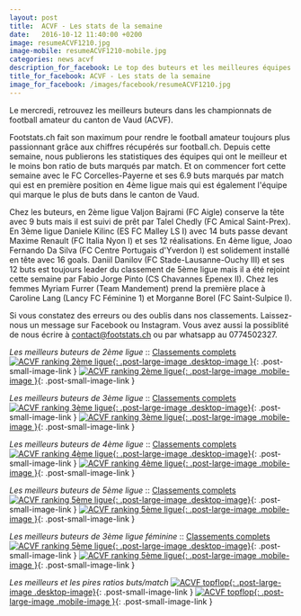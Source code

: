 ```yaml
---
layout: post
title:  ACVF - Les stats de la semaine
date:   2016-10-12 11:40:00 +0200
image: resumeACVF1210.jpg
image-mobile: resumeACVF1210-mobile.jpg
categories: news acvf
description_for_facebook: Le top des buteurs et les meilleures équipes dans le canton de Vaud
title_for_facebook: ACVF - Les stats de la semaine
image_for_facebook: /images/facebook/resumeACVF1210.jpg
---
```

Le mercredi, retrouvez les meilleurs buteurs dans les championnats de football amateur du canton de Vaud (ACVF).

Footstats.ch fait son maximum pour rendre le football amateur toujours plus passionnant grâce aux chiffres récupérés sur football.ch. Depuis cette semaine, nous publierons les statistiques des équipes qui ont le meilleur et le moins bon ratio de buts marqués par match. Et on commencer fort cette semaine avec le FC Corcelles-Payerne et ses 6.9 buts marqués par match qui est en première position en 4ème ligue mais qui est également l'équipe qui marque le plus de buts dans le canton de Vaud.

Chez les buteurs, en 2ème ligue Valjon Bajrami (FC Aigle) conserve la tête avec 9 buts mais il est suivi de prêt par Talel Chedly (FC Amical Saint-Prex). En 3ème ligue Daniele Kilinc (ES FC Malley LS I) avec 14 buts passe devant Maxime Renault (FC Italia Nyon I) et ses 12 réalisations. En 4ème ligue, Joao Fernando Da Silva (FC Centre Portugais d'Yverdon I) est solidement installé en tête avec 16 goals. Daniil Danilov (FC Stade-Lausanne-Ouchy III) et ses 12 buts est toujours leader du classement de 5ème ligue mais il a été rejoint cette semaine par Fabio Jorge Pinto (CS Chavannes Epenex II). Chez les femmes Myriam Furrer	(Team Mandement) prend la première place à Caroline Lang (Lancy FC Féminine 1) et Morganne Borel (FC Saint-Sulpice I).

Si vous constatez des erreurs ou des oublis dans nos classements. Laissez-nous un message sur Facebook ou Instagram. Vous avez aussi la possiblité de nous écrire à contact@footstats.ch ou par whatsapp au 0774502327.

_Les meilleurs buteurs de 2ème ligue_ :: [Classements complets]({{site.url}}/acvf/2eme-ligue)
[![ACVF ranking 2ème ligue]({{site.url}}/images/posts/rankings/resumeACVF21210.jpg){: .post-large-image .desktop-image }]({{site.url}}/images/posts/rankings/resumeACVF21210.jpg){: .post-small-image-link }
[![ACVF ranking 2ème ligue]({{site.url}}/images/posts/rankings/resumeACVF21210-mobile.jpg){: .post-large-image .mobile-image }]({{site.url}}/images/posts/rankings/resumeACVF21210-mobile.jpg){: .post-small-image-link }

_Les meilleurs buteurs de 3ème ligue_ :: [Classements complets]({{site.url}}/acvf/3eme-ligue)
[![ACVF ranking 3ème ligue]({{site.url}}/images/posts/rankings/resumeACVF31210.jpg){: .post-large-image .desktop-image}]({{site.url}}/images/posts/rankings/resumeACVF31210.jpg){: .post-small-image-link }
[![ACVF ranking 3ème ligue]({{site.url}}/images/posts/rankings/resumeACVF31210-mobile.jpg){: .post-large-image .mobile-image }]({{site.url}}/images/posts/rankings/resumeACVF31210-mobile.jpg){: .post-small-image-link }

_Les meilleurs buteurs de 4ème ligue_ :: [Classements complets]({{site.url}}/acvf/4eme-ligue)
[![ACVF ranking 4ème ligue]({{site.url}}/images/posts/rankings/resumeACVF41210.jpg){: .post-large-image .desktop-image}]({{site.url}}/images/posts/rankings/resumeACVF41210.jpg){: .post-small-image-link }
[![ACVF ranking 4ème ligue]({{site.url}}/images/posts/rankings/resumeACVF41210-mobile.jpg){: .post-large-image .mobile-image }]({{site.url}}/images/posts/rankings/resumeACVF41210-mobile.jpg){: .post-small-image-link }

_Les meilleurs buteurs de 5ème ligue_ :: [Classements complets]({{site.url}}/acvf/5eme-ligue)
[![ACVF ranking 5ème ligue]({{site.url}}/images/posts/rankings/resumeACVF51210.jpg){: .post-large-image .desktop-image}]({{site.url}}/images/posts/rankings/resumeACVF51210.jpg){: .post-small-image-link }
[![ACVF ranking 5ème ligue]({{site.url}}/images/posts/rankings/resumeACVF51210-mobile.jpg){: .post-large-image .mobile-image }]({{site.url}}/images/posts/rankings/resumeACVF51210-mobile.jpg){: .post-small-image-link }

_Les meilleurs buteurs de 3ème ligue féminine_ :: [Classements complets]({{site.url}}/acvf/3eme-ligue-feminine)
[![ACVF ranking 5ème ligue]({{site.url}}/images/posts/rankings/resumeACVF301210.jpg){: .post-large-image .desktop-image}]({{site.url}}/images/posts/rankings/resumeACVF301210.jpg){: .post-small-image-link }
[![ACVF ranking 5ème ligue]({{site.url}}/images/posts/rankings/resumeACVF301210-mobile.jpg){: .post-large-image .mobile-image }]({{site.url}}/images/posts/rankings/resumeACVF301210-mobile.jpg){: .post-small-image-link }

_Les meilleurs et les pires ratios buts/match_
[![ACVF topflop]({{site.url}}/images/posts/topflop/ACVF1210.jpg){: .post-large-image .desktop-image}]({{site.url}}/images/posts/topflop/ACVF1210.jpg){: .post-small-image-link }
[![ACVF topflop]({{site.url}}/images/posts/topflop/ACVF1210.jpg){: .post-large-image .mobile-image }]({{site.url}}/images/posts/topflop/ACVF1210.jpg){: .post-small-image-link }